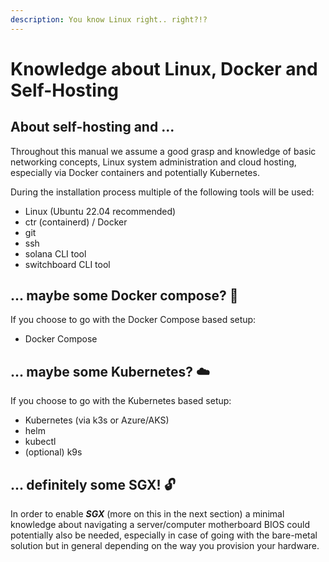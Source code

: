 ```yaml
---
description: You know Linux right.. right?!?
---
```


# Knowledge about Linux, Docker and Self-Hosting

## About self-hosting and ...

Throughout this manual we assume a good grasp and knowledge of basic networking concepts, Linux system administration and cloud hosting, especially via Docker containers and potentially Kubernetes.

During the installation process multiple of the following tools will be used:

* Linux (Ubuntu 22.04 recommended)
* ctr (containerd) / Docker
* git
* ssh
* solana CLI tool
* switchboard CLI tool

## ... maybe some Docker compose? :robot:

If you choose to go with the Docker Compose based setup:

* Docker Compose

## ... maybe some Kubernetes? :cloud:

If you choose to go with the Kubernetes based setup:

* Kubernetes (via k3s or Azure/AKS)
* helm
* kubectl
* (optional) k9s

## ... definitely some SGX! :unlock:

In order to enable _**SGX**_ (more on this in the next section) a minimal knowledge about navigating a server/computer motherboard BIOS could potentially also be needed, especially in case of going with the bare-metal solution but in general depending on the way you provision your hardware.

